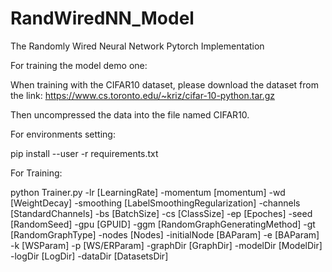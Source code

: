 # RandWiredNN_Model
 The Randomly Wired Neural Network Pytorch Implementation

 For training the model demo one:

 When training with the CIFAR10 dataset, please download the dataset from the link: https://www.cs.toronto.edu/~kriz/cifar-10-python.tar.gz

 Then uncompressed the data into the file named CIFAR10.
 
 For environments setting:

 pip install --user -r requirements.txt

 For Training:

 python Trainer.py -lr [LearningRate] -momentum [momentum] -wd [WeightDecay] -smoothing [LabelSmoothingRegularization] -channels [StandardChannels] -bs [BatchSize] -cs [ClassSize] -ep [Epoches] -seed [RandomSeed] -gpu [GPUID] -ggm [RandomGraphGeneratingMethod] -gt [RandomGraphType] -nodes [Nodes] -initialNode [BAParam] -e [BAParam] -k [WSParam] -p [WS/ERParam] -graphDir [GraphDir] -modelDir [ModelDir] -logDir [LogDir] -dataDir [DatasetsDir]